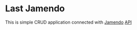 # Last Jamendo

This is simple CRUD application connected with [Jamendo](https://www.jamendo.com/) [API](https://developer.jamendo.com/v3.0)


